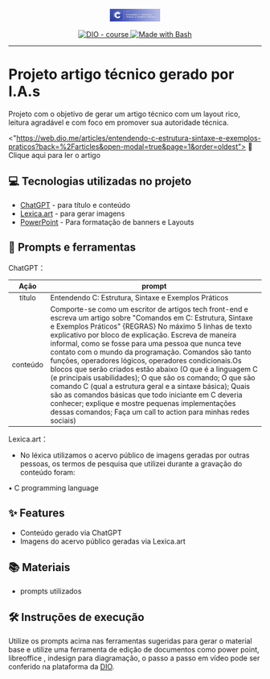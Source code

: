 <p align="center">
    <img width="100" src=".github/assets/banner.jpg">
</p>


<p align="center">
  <a href="https://dio.me/"><img src="https://img.shields.io/badge/DIO-Course-28DA77?logo=youtube" alt="DIO - course">
  </a>
  <a href="https://www.gnu.org/software/bash/" title="Go to Bash homepage"><img src="https://img.shields.io/badge/Prompt-Project-blue?logo=gnu-bash&amp;logoColor=white" alt="Made with Bash">
  </a>
</p>

-------


# Projeto artigo técnico gerado por I.A.s

Projeto com o objetivo de gerar um artigo técnico com um layout rico, leitura agradável e com foco em promover sua autoridade técnica.

<"https://web.dio.me/articles/entendendo-c-estrutura-sintaxe-e-exemplos-praticos?back=%2Farticles&open-modal=true&page=1&order=oldest"> 📕Clique aqui para ler o artigo</a>

## 💻 Tecnologias utilizadas no projeto

- [ChatGPT](https://chat.openai.com/) - para título e conteúdo
- [Lexica.art](https://lexica.art/) - para gerar imagens
- [PowerPoint](https://www.microsoft.com/en/microsoft-365/powerpoint) - Para formatação de banners e Layouts

## 📄 Prompts e ferramentas


ChatGPT：

|   Ação   | prompt                                                                                                                                                                                                                                                                         |
| :------: | ------------------------------------------------------------------------------------------------------------------------------------------------------------------------------------------------------------------------------------------------------------------------------ |
|  título  | Entendendo C: Estrutura, Sintaxe e Exemplos Práticos                                                                                                                                                                                                    |
| conteúdo | Comporte-se como um escritor de artigos tech front-end e escreva um artigo sobre "Comandos em C: Estrutura, Sintaxe e Exemplos Práticos" {REGRAS} No máximo 5 linhas de texto explicativo por bloco de explicação. Escreva de maneira informal, como se fosse para uma pessoa que nunca teve contato com o mundo da programação. Comandos são tanto funções, operadores lógicos, operadores condicionais.Os blocos que serão criados estão abaixo (O que é a linguagem C (e principais usabilidades); O que são os comando; O que são comando C (qual a estrutura geral e a sintaxe básica); Quais são as comandos básicas que todo iniciante em C deveria conhecer; explique e mostre pequenas implementações dessas comandos; Faça um call to action para minhas redes sociais)                                                                                                |


Lexica.art：

- No léxica utilizamos o acervo público de imagens geradas por outras pessoas, os termos de pesquisa que utilizei durante a gravação do conteúdo foram:

• C programming language



## ✨ Features

- Conteúdo gerado via ChatGPT
- Imagens do acervo público geradas via Lexica.art

## 📚 Materiais

- prompts utilizados

## 🛠️ Instruções de execução

Utilize os prompts acima nas ferramentas sugeridas para gerar o material base e utilize uma ferramenta de edição de documentos como power point, libreoffice , indesign para diagramação, o passo a passo em vídeo pode ser conferido na plataforma da [DIO](https://dio.me).

